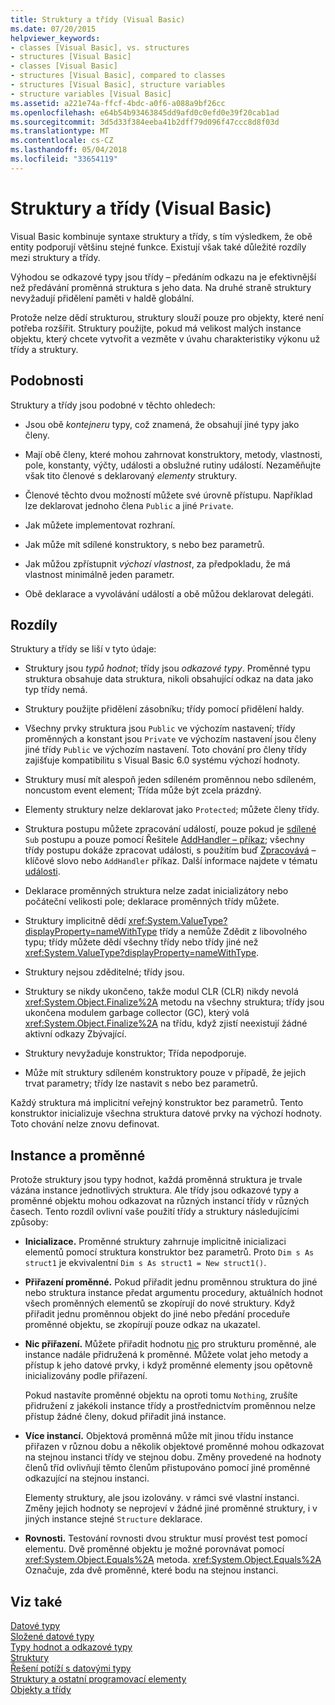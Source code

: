 ```yaml
---
title: Struktury a třídy (Visual Basic)
ms.date: 07/20/2015
helpviewer_keywords:
- classes [Visual Basic], vs. structures
- structures [Visual Basic]
- classes [Visual Basic]
- structures [Visual Basic], compared to classes
- structures [Visual Basic], structure variables
- structure variables [Visual Basic]
ms.assetid: a221e74a-ffcf-4bdc-a0f6-a088a9bf26cc
ms.openlocfilehash: e64b54b93463845dd9afd0c0efd0e39f20cab1ad
ms.sourcegitcommit: 3d5d33f384eeba41b2dff79d096f47ccc8d8f03d
ms.translationtype: MT
ms.contentlocale: cs-CZ
ms.lasthandoff: 05/04/2018
ms.locfileid: "33654119"
---
```

# <a name="structures-and-classes-visual-basic"></a>Struktury a třídy (Visual Basic)
Visual Basic kombinuje syntaxe struktury a třídy, s tím výsledkem, že obě entity podporují většinu stejné funkce. Existují však také důležité rozdíly mezi struktury a třídy.  
  
 Výhodou se odkazové typy jsou třídy – předáním odkazu na je efektivnější než předávání proměnná struktura s jeho data. Na druhé straně struktury nevyžadují přidělení paměti v haldě globální.  
  
 Protože nelze dědí strukturou, struktury slouží pouze pro objekty, které není potřeba rozšířit. Struktury použijte, pokud má velikost malých instance objektu, který chcete vytvořit a vezměte v úvahu charakteristiky výkonu už třídy a struktury.  
  
## <a name="similarities"></a>Podobnosti  
 Struktury a třídy jsou podobné v těchto ohledech:  
  
-   Jsou obě *kontejneru* typy, což znamená, že obsahují jiné typy jako členy.  
  
-   Mají obě členy, které mohou zahrnovat konstruktory, metody, vlastnosti, pole, konstanty, výčty, události a obslužné rutiny událostí. Nezaměňujte však tito členové s deklarovaný *elementy* struktury.  
  
-   Členové těchto dvou možností můžete své úrovně přístupu. Například lze deklarovat jednoho člena `Public` a jiné `Private`.  
  
-   Jak můžete implementovat rozhraní.  
  
-   Jak může mít sdílené konstruktory, s nebo bez parametrů.  
  
-   Jak můžou zpřístupnit *výchozí vlastnost*, za předpokladu, že má vlastnost minimálně jeden parametr.  
  
-   Obě deklarace a vyvolávání událostí a obě můžou deklarovat delegáti.  
  
## <a name="differences"></a>Rozdíly  
 Struktury a třídy se liší v tyto údaje:  
  
-   Struktury jsou *typů hodnot*; třídy jsou *odkazové typy*. Proměnné typu struktura obsahuje data struktura, nikoli obsahující odkaz na data jako typ třídy nemá.  
  
-   Struktury použijte přidělení zásobníku; třídy pomocí přidělení haldy.  
  
-   Všechny prvky struktura jsou `Public` ve výchozím nastavení; třídy proměnných a konstant jsou `Private` ve výchozím nastavení jsou členy jiné třídy `Public` ve výchozím nastavení. Toto chování pro členy třídy zajišťuje kompatibilitu s Visual Basic 6.0 systému výchozí hodnoty.  
  
-   Struktury musí mít alespoň jeden sdíleném proměnnou nebo sdíleném, noncustom event element; Třída může být zcela prázdný.  
  
-   Elementy struktury nelze deklarovat jako `Protected`; můžete členy třídy.  
  
-   Struktura postupu můžete zpracování událostí, pouze pokud je [sdílené](../../../../visual-basic/language-reference/modifiers/shared.md) `Sub` postupu a pouze pomocí Řešitele [AddHandler – příkaz](../../../../visual-basic/language-reference/statements/addhandler-statement.md); všechny třídy postupu dokáže zpracovat události, s použitím buď [ Zpracovává](../../../../visual-basic/language-reference/statements/handles-clause.md) – klíčové slovo nebo `AddHandler` příkaz. Další informace najdete v tématu [události](../../../../visual-basic/programming-guide/language-features/events/index.md).  
  
-   Deklarace proměnných struktura nelze zadat inicializátory nebo počáteční velikosti pole; deklarace proměnných třídy můžete.  
  
-   Struktury implicitně dědí <xref:System.ValueType?displayProperty=nameWithType> třídy a nemůže Zdědit z libovolného typu; třídy můžete dědí všechny třídy nebo třídy jiné než <xref:System.ValueType?displayProperty=nameWithType>.  
  
-   Struktury nejsou zděditelné; třídy jsou.  
  
-   Struktury se nikdy ukončeno, takže modul CLR (CLR) nikdy nevolá <xref:System.Object.Finalize%2A> metodu na všechny struktura; třídy jsou ukončena modulem garbage collector (GC), který volá <xref:System.Object.Finalize%2A> na třídu, když zjistí neexistují žádné aktivní odkazy Zbývající.  
  
-   Struktury nevyžaduje konstruktor; Třída nepodporuje.  
  
-   Může mít struktury sdíleném konstruktory pouze v případě, že jejich trvat parametry; třídy lze nastavit s nebo bez parametrů.  
  
 Každý struktura má implicitní veřejný konstruktor bez parametrů. Tento konstruktor inicializuje všechna struktura datové prvky na výchozí hodnoty. Toto chování nelze znovu definovat.  
  
## <a name="instances-and-variables"></a>Instance a proměnné  
 Protože struktury jsou typy hodnot, každá proměnná struktura je trvale vázána instance jednotlivých struktura. Ale třídy jsou odkazové typy a proměnné objektu mohou odkazovat na různých instancí třídy v různých časech. Tento rozdíl ovlivní vaše použití třídy a struktury následujícími způsoby:  
  
-   **Inicializace.** Proměnné struktury zahrnuje implicitně inicializaci elementů pomocí struktura konstruktor bez parametrů. Proto `Dim s As struct1` je ekvivalentní `Dim s As struct1 = New struct1()`.  
  
-   **Přiřazení proměnné.** Pokud přiřadit jednu proměnnou struktura do jiné nebo struktura instance předat argumentu procedury, aktuálních hodnot všech proměnných elementů se zkopírují do nové struktury. Když přiřadit jednu proměnnou objekt do jiné nebo předání proceduře proměnné objektu, se zkopírují pouze odkaz na ukazatel.  
  
-   **Nic přiřazení.** Můžete přiřadit hodnotu [nic](../../../../visual-basic/language-reference/nothing.md) pro strukturu proměnné, ale instance nadále přidružená k proměnné. Můžete volat jeho metody a přístup k jeho datové prvky, i když proměnné elementy jsou opětovně inicializovány podle přiřazení.  
  
     Pokud nastavíte proměnné objektu na oproti tomu `Nothing`, zrušíte přidružení z jakékoli instance třídy a prostřednictvím proměnnou nelze přístup žádné členy, dokud přiřadit jiná instance.  
  
-   **Více instancí.** Objektová proměnná může mít jinou třídu instance přiřazen v různou dobu a několik objektové proměnné mohou odkazovat na stejnou instanci třídy ve stejnou dobu. Změny provedené na hodnoty členů tříd ovlivňují těmto členům přistupováno pomocí jiné proměnné odkazující na stejnou instanci.  
  
     Elementy struktury, ale jsou izolovány. v rámci své vlastní instanci. Změny jejich hodnoty se neprojeví v žádné jiné proměnné struktury, i v jiných instance stejné `Structure` deklarace.  
  
-   **Rovnosti.** Testování rovnosti dvou struktur musí provést test pomocí elementu. Dvě proměnné objektu je možné porovnávat pomocí <xref:System.Object.Equals%2A> metoda. <xref:System.Object.Equals%2A> Označuje, zda dvě proměnné, které bodu na stejnou instanci.  
  
## <a name="see-also"></a>Viz také  
 [Datové typy](../../../../visual-basic/programming-guide/language-features/data-types/index.md)  
 [Složené datové typy](../../../../visual-basic/programming-guide/language-features/data-types/composite-data-types.md)  
 [Typy hodnot a odkazové typy](../../../../visual-basic/programming-guide/language-features/data-types/value-types-and-reference-types.md)  
 [Struktury](../../../../visual-basic/programming-guide/language-features/data-types/structures.md)  
 [Řešení potíží s datovými typy](../../../../visual-basic/programming-guide/language-features/data-types/troubleshooting-data-types.md)  
 [Struktury a ostatní programovací elementy](../../../../visual-basic/programming-guide/language-features/data-types/structures-and-other-programming-elements.md)  
 [Objekty a třídy](../../../../visual-basic/programming-guide/language-features/objects-and-classes/index.md)
